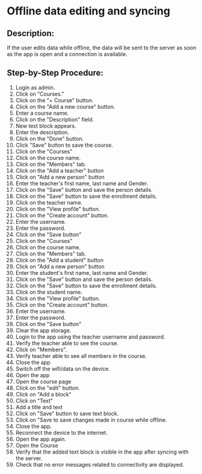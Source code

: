 # Offline data editing and syncing

## Description:

If the user edits data while offline, the data will be sent to the server as soon as the app is open and a connection is available.

## Step-by-Step Procedure:

1. Login as admin.
2. Click on "Courses."
3. Click on the "+ Course" button.
4. Click on the "Add a new course" button.
5. Enter a course name.
6. Click on the "Description" field.
7. New text block appears.
8. Enter the description.
9. Click on the "Done" button.
10. Click "Save" button to save the course.
11. Click on the "Courses"
12. Click on the course name.
13. Click on the "Members" tab.
14. Click on the "Add a teacher" button
15. Click on "Add a new person" button
16. Enter the teacher's first name, last name and Gender.
17. Click on the "Save" button and save the person details.
18. Click on the "Save" button to save the enrollment details.
19. Click on the teacher name.
20. Click on the "View profile" button.
21. Click on the "Create account" button.
22. Enter the username.
23. Enter the password.
24. Click on the "Save button"
25. Click on the "Courses"
26. Click on the course name.
27. Click on the "Members" tab.
28. Click on the "Add a student" button
29. Click on "Add a new person" button
30. Enter the student's first name, last name and Gender.
31. Click on the "Save" button and save the person details.
32. Click on the "Save" button to save the enrollment details.
33. Click on the student name.
34. Click on the "View profile" button.
35. Click on the "Create account" button.
36. Enter the username.
37. Enter the password.
38. Click on the "Save button"
39. Clear the app storage.
40. Login to the app using the teacher username and password.
41. Verify the teacher able to see the course.
42. Click on "Members".
43. Verify teacher able to see all members in the course.
44. Close the app
45. Switch off the wifi/data on the device.
46. Open the app
47. Open the course page
48. Click on the "edit" button. 
49. Click on "Add a block"
50. Click on "Text"
51. Add a title and text
52. Click on "Save" button to save text block.
53. Click on "Save to save changes made in course while offline. 
54. Close the app. 
55. Reconnect the device to the internet. 
56. Open the app again. 
57. Open the Course
58. Verify that the added text block is visible in the app after syncing with the server. 
59. Check that no error messages related to connectivity are displayed.